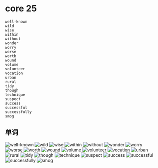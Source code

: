 # core 25

	well-known
	wild
	wise
	within
	without
	wonder
	worry
	worse
	worth
	wound
	volume
	volunteer
	vocation
	urban
	rural
	tidy
	though
	technique
	suspect
	success
	successful
	successfully
	smog

## 单词

![well-known](../01-word%20library/word%20w#well-known)
![wild](../01-word%20library/word%20w#wild)
![wise](../01-word%20library/word%20w#wise)
![within](../01-word%20library/word%20w#within)
![without](../01-word%20library/word%20w#without)
![wonder](../01-word%20library/word%20w#wonder)
![worry](../01-word%20library/word%20w#worry)
![worse](../01-word%20library/word%20w#worse)
![worth](../01-word%20library/word%20w#worth)
![wound](../01-word%20library/word%20w#wound)
![volume](../01-word%20library/word%20v#volume)
![volunteer](../01-word%20library/word%20v#volunteer)
![vocation](../01-word%20library/word%20v#vocation)
![urban](../01-word%20library/word%20u#urban)
![rural](../01-word%20library/word%20r#rural)
![tidy](../01-word%20library/word%20t#tidy)
![though](../01-word%20library/word%20t#though)
![technique](../01-word%20library/word%20t#technique)
![suspect](../01-word%20library/word%20s#suspect)
![success](../01-word%20library/word%20s#success)
![successful](../01-word%20library/word%20s#successful)
![successfully](../01-word%20library/word%20s#successfully)
![smog](../01-word%20library/word%20s#smog)
